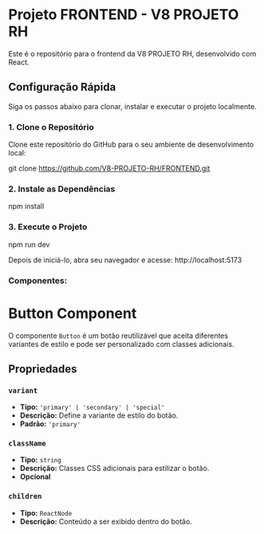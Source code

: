 # Projeto FRONTEND - V8 PROJETO RH

Este é o repositório para o frontend da V8 PROJETO RH, desenvolvido com React.

## Configuração Rápida

Siga os passos abaixo para clonar, instalar e executar o projeto localmente.

### 1. Clone o Repositório

Clone este repositório do GitHub para o seu ambiente de desenvolvimento local:

git clone https://github.com/V8-PROJETO-RH/FRONTEND.git

### 2. Instale as Dependências

npm install

### 3. Execute o Projeto

npm run dev

Depois de iniciá-lo, abra seu navegador e acesse:
http://localhost:5173



### Componentes: 


# Button Component

O componente `Button` é um botão reutilizável que aceita diferentes variantes de estilo e pode ser personalizado com classes adicionais.

## Propriedades

### `variant`

- **Tipo:** `'primary' | 'secondary' | 'special'`
- **Descrição:** Define a variante de estilo do botão.
- **Padrão:** `'primary'`

### `className`

- **Tipo:** `string`
- **Descrição:** Classes CSS adicionais para estilizar o botão.
- **Opcional**

### `children`

- **Tipo:** `ReactNode`
- **Descrição:** Conteúdo a ser exibido dentro do botão.